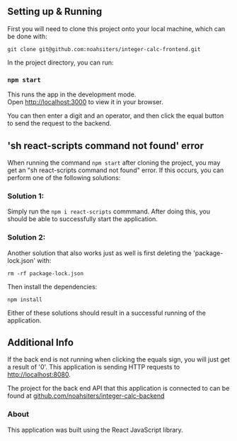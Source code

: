 ## Setting up & Running
First you will need to clone this project onto your local machine, which can be done with:
```
git clone git@github.com:noahsiters/integer-calc-frontend.git
```
In the project directory, you can run:

### `npm start`

This runs the app in the development mode.\
Open [http://localhost:3000](http://localhost:3000) to view it in your browser.

You can then enter a digit and an operator, and then click the equal button to send the request to the backend.

## 'sh react-scripts command not found' error
When running the command `npm start` after cloning the project, you may get an "sh react-scripts command not found" error. If this occurs, you can perform one of the following solutions:
### Solution 1:
Simply run the `npm i react-scripts` commmand. After doing this, you should be able to successfully start the application.
### Solution 2:
Another solution that also works just as well is first deleting the 'package-lock.json' with:
```
rm -rf package-lock.json
```
Then install the dependencies:
```
npm install
```
Either of these solutions should result in a successful running of the application.
## Additional Info
If the back end is not running when clicking the equals sign, you will just get a result of '0'.
This application is sending HTTP requests to [http://localhost:8080](http://localhost:8080).

The project for the back end API that this application is connected to can be found at [github.com/noahsiters/integer-calc-backend](https://github.com/noahsiters/integer-calc-backend)

### About
This application was built using the React JavaScript library.
